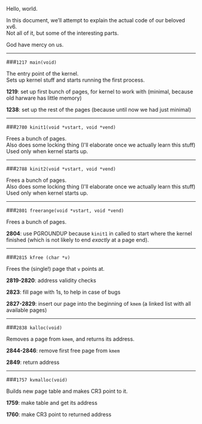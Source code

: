 Hello, world.

In this document, we’ll attempt to explain the actual code of our beloved xv6.  
Not all of it, but some of the interesting parts.

God have mercy on us.

---

###`1217 main(void)`

The entry point of the kernel.  
Sets up kernel stuff and starts running the first process.

**1219**: set up first bunch of pages, for kernel to work with (minimal, because old harware has little memory)

**1238**: set up the rest of the pages (because until now we had just minimal)


---

###`2780 kinit1(void *vstart, void *vend)`

Frees a bunch of pages.  
Also does some locking thing (I'll elaborate once we actually learn this stuff)  
Used only when kernel starts up.

---

###`2788 kinit2(void *vstart, void *vend)`

Frees a bunch of pages.  
Also does some locking thing (I'll elaborate once we actually learn this stuff)  
Used only when kernel starts up.

---

###`2801 freerange(void *vstart, void *vend)`

Frees a bunch of pages.

**2804**: use PGROUNDUP  because `kinit1` in called to start where the kernel finished (which is not likely to end *exactly* at a page end).

---

###`2815 kfree (char *v)`

Frees the (single!) page that `v` points at.  

**2819-2820**: address validity checks

**2823**: fill page with 1s, to help in case of bugs

**2827-2829**: insert our page into the beginning of `kmem` (a linked list with all available pages)

---

###`2838 kalloc(void)`

Removes a page from `kmem`, and returns its address.

**2844-2846**: remove first free page from `kmem`

**2849**: return address

---

###`1757 kvmalloc(void)`

Builds new page table and makes CR3 point to it.

**1759**: make table and get its address

**1760**: make CR3 point to returned address

